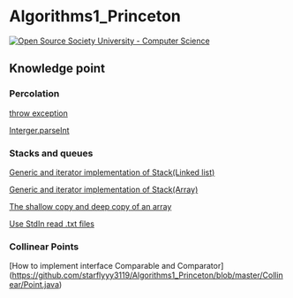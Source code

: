 # Algorithms1_Princeton
[![Open Source Society University - Computer Science](https://img.shields.io/badge/OSSU-computer--science-blue.svg)](https://github.com/ossu/computer-science)

## Knowledge point
### Percolation
[throw exception](https://github.com/starflyyy3119/Algorithms1_Princeton/blob/master/Percolation/Percolation.java)

[Interger.parseInt](https://github.com/starflyyy3119/Algorithms1_Princeton/blob/master/Percolation/PercolationStats.java)

### Stacks and queues
[Generic and iterator implementation of Stack(Linked list)](https://github.com/starflyyy3119/Algorithms1_Princeton/blob/master/DequesAndRandomizedQueues/ImplementationOfStackAndQueue/Stack.java)

[Generic and iterator implementation of Stack(Array)](https://github.com/starflyyy3119/Algorithms1_Princeton/edit/master/DequesAndRandomizedQueues/ImplementationOfStackAndQueue/ResizingArrayStackOfStrings.java)

[The shallow copy and deep copy of an array](https://github.com/starflyyy3119/Algorithms1_Princeton/blob/master/DequesAndRandomizedQueues/RandomizedQueue.java)

[Use StdIn read .txt files](https://github.com/starflyyy3119/Algorithms1_Princeton/blob/master/DequesAndRandomizedQueues/Permutation.java)

### Collinear Points
[How to implement interface Comparable and Comparator]
(https://github.com/starflyyy3119/Algorithms1_Princeton/blob/master/Collinear/Point.java)
